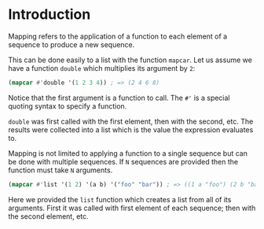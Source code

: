 # Introduction

Mapping refers to the application of a function to each element of a sequence to produce a new sequence.

This can be done easily to a list with the function `mapcar`.
Let us assume we have a function `double` which multiplies its argument by `2`:

```lisp
(mapcar #'double '(1 2 3 4)) ; => (2 4 6 8)
```

Notice that the first argument is a function to call. The `#'` is a special quoting syntax to specify a function.

`double` was first called with the first element, then with the second, etc.
The results were collected into a list which is the value the expression evaluates to.

Mapping is not limited to applying a function to a single sequence but can be done with multiple sequences.
If `N` sequences are provided then the function must take `N` arguments.

```lisp
(mapcar #'list '(1 2) '(a b) '("foo" "bar")) ; => ((1 a "foo") (2 b "bar"))
```

Here we provided the `list` function which creates a list from all of its arguments.
First it was called with first element of each sequence; then with the second element, etc.


